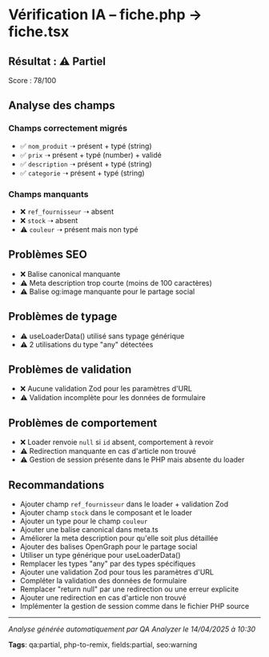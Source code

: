 # Vérification IA – fiche.php → fiche.tsx

## Résultat : ⚠ Partiel

Score : 78/100

## Analyse des champs

### Champs correctement migrés
- ✅ `nom_produit` ➝ présent + typé (string)
- ✅ `prix` ➝ présent + typé (number) + validé
- ✅ `description` ➝ présent + typé (string)
- ✅ `categorie` ➝ présent + typé (string)

### Champs manquants
- ❌ `ref_fournisseur` ➝ absent
- ❌ `stock` ➝ absent
- ⚠ `couleur` ➝ présent mais non typé

## Problèmes SEO
- ❌ Balise canonical manquante
- ⚠ Meta description trop courte (moins de 100 caractères)
- ⚠ Balise og:image manquante pour le partage social

## Problèmes de typage
- ⚠ useLoaderData() utilisé sans typage générique
- ⚠ 2 utilisations du type "any" détectées

## Problèmes de validation
- ❌ Aucune validation Zod pour les paramètres d'URL
- ⚠ Validation incomplète pour les données de formulaire

## Problèmes de comportement
- ❌ Loader renvoie `null` si `id` absent, comportement à revoir
- ⚠ Redirection manquante en cas d'article non trouvé
- ⚠ Gestion de session présente dans le PHP mais absente du loader

## Recommandations
- Ajouter champ `ref_fournisseur` dans le loader + validation Zod
- Ajouter champ `stock` dans le composant et le loader
- Ajouter un type pour le champ `couleur`
- Ajouter une balise canonical dans meta.ts
- Améliorer la meta description pour qu'elle soit plus détaillée
- Ajouter des balises OpenGraph pour le partage social
- Utiliser un type générique pour useLoaderData<LoaderData>()
- Remplacer les types "any" par des types spécifiques
- Ajouter une validation Zod pour tous les paramètres d'URL
- Compléter la validation des données de formulaire
- Remplacer "return null" par une redirection ou une erreur explicite
- Ajouter une redirection en cas d'article non trouvé
- Implémenter la gestion de session comme dans le fichier PHP source

---

*Analyse générée automatiquement par QA Analyzer le 14/04/2025 à 10:30*

**Tags**: qa:partial, php-to-remix, fields:partial, seo:warning